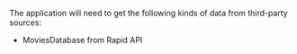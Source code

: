 The application will need to get the following kinds of data from third-party sources:

- MoviesDatabase from Rapid API
